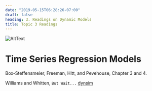 ```yaml
---
date: "2019-05-15T06:28:26-07:00"
draft: false
heading: 3. Readings on Dynamic Models
title: Topic 3 Readings
---
```



![AltText](/img/HLogo.jpg)

# Time Series Regression Models

Box-Steffensmeier, Freeman, Hitt, and Pevehouse, Chapter 3 and 4.

Williams and Whitten, ``But Wait...`` [dynsim](pdf/WW.pdf)
